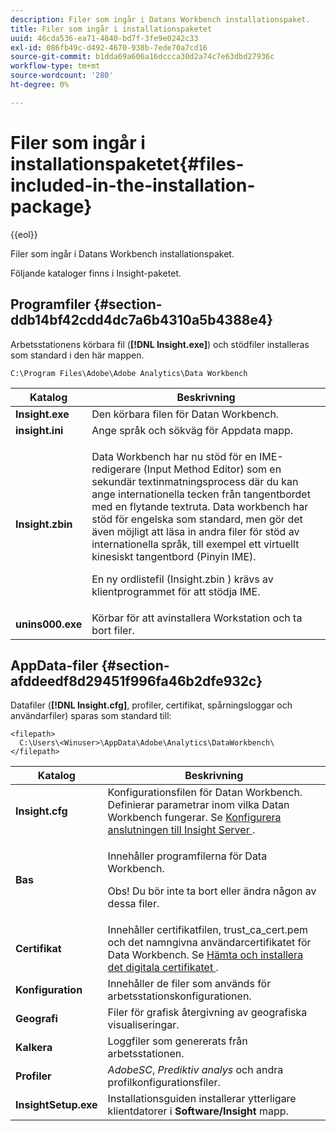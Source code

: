```yaml
---
description: Filer som ingår i Datans Workbench installationspaket.
title: Filer som ingår i installationspaketet
uuid: 46cda536-ea71-4840-bd7f-3fe9e0242c33
exl-id: 086fb49c-d492-4670-938b-7ede70a7cd16
source-git-commit: b1dda69a606a16dccca30d2a74c7e63dbd27936c
workflow-type: tm+mt
source-wordcount: '280'
ht-degree: 0%

---
```


# Filer som ingår i installationspaketet{#files-included-in-the-installation-package}

{{eol}}

Filer som ingår i Datans Workbench installationspaket.

Följande kataloger finns i Insight-paketet.

## Programfiler {#section-ddb14bf42cdd4dc7a6b4310a5b4388e4}

Arbetsstationens körbara fil (**[!DNL Insight.exe]**) och stödfiler installeras som standard i den här mappen.

```
C:\Program Files\Adobe\Adobe Analytics\Data Workbench
```

<table id="table_56BAC85184A04E7680FBB4B36DE73285"> 
 <thead> 
  <tr> 
   <th colname="col1" class="entry"> Katalog </th> 
   <th colname="col2" class="entry"> Beskrivning </th> 
  </tr> 
 </thead>
 <tbody> 
  <tr> 
   <td colname="col1"> <b> <span class="filepath"> Insight.exe </span> </b> </td> 
   <td colname="col2"> Den körbara filen för Datan Workbench. </td> 
  </tr> 
  <tr> 
   <td colname="col1"> <b> <span class="filepath"> insight.ini </span> </b> </td> 
   <td colname="col2"> Ange språk och sökväg för <span class="filepath"> Appdata </span> mapp. </td> 
  </tr> 
  <tr> 
   <td colname="col1"> <b> <span class="filepath"> Insight.zbin </span> </b> </td> 
   <td colname="col2"> <p>Data Workbench har nu stöd för en IME-redigerare (Input Method Editor) som en sekundär textinmatningsprocess där du kan ange internationella tecken från tangentbordet med en flytande textruta. Data workbench har stöd för engelska som standard, men gör det även möjligt att läsa in andra filer för stöd av internationella språk, till exempel ett virtuellt kinesiskt tangentbord (Pinyin IME). </p> <p>En ny ordlistefil <span class="filepath"> (Insight.zbin </span>) krävs av klientprogrammet för att stödja IME. </p> </td> 
  </tr> 
  <tr> 
   <td colname="col1"> <b> <span class="filepath"> unins000.exe </span></b> </td> 
   <td colname="col2"> Körbar för att avinstallera Workstation och ta bort filer. </td> 
  </tr> 
 </tbody> 
</table>

## AppData-filer {#section-afddeedf8d29451f996fa46b2dfe932c}

Datafiler (**[!DNL Insight.cfg]**, profiler, certifikat, spårningsloggar och användarfiler) sparas som standard till:

```
<filepath>
  C:\Users\<Winuser>\AppData\Adobe\Analytics\DataWorkbench\ 
</filepath>
```

<table id="table_DBA4DBB54C57409C8EC116C686A08560"> 
 <thead> 
  <tr> 
   <th colname="col1" class="entry"> Katalog </th> 
   <th colname="col2" class="entry"> Beskrivning </th> 
  </tr> 
 </thead>
 <tbody> 
  <tr> 
   <td colname="col1"> <b> <span class="filepath"> Insight.cfg </span> </b> </td> 
   <td colname="col2"> Konfigurationsfilen för Datan Workbench. Definierar parametrar inom vilka Datan Workbench fungerar. Se <a href="../../../home/c-install-insight/install-setup/c-conn-isvr.md#concept-9f47b2cd7c12492693a2cf810cfc1d9e"> Konfigurera anslutningen till Insight Server </a>. </td> 
  </tr> 
  <tr> 
   <td colname="col1"> <b> <span class="filepath"> Bas </span> </b> </td> 
   <td colname="col2"> <p>Innehåller programfilerna för Data Workbench. </p> <p> <p>Obs! Du bör inte ta bort eller ändra någon av dessa filer. </p> </p> </td> 
  </tr> 
  <tr> 
   <td colname="col1"> <b> <span class="filepath"> Certifikat </span> </b> </td> 
   <td colname="col2"> Innehåller certifikatfilen, <span class="filepath"> trust_ca_cert.pem </span>och det namngivna användarcertifikatet för Data Workbench. Se <a href="../../../home/c-install-insight/install-setup/c-dgtl-crtf.md#concept-4c6a900074d4464fb6ec7862f7e54f10"> Hämta och installera det digitala certifikatet </a>. </td> 
  </tr> 
  <tr> 
   <td colname="col1"> <b> <span class="filepath"> Konfiguration </span> </b> </td> 
   <td colname="col2"> Innehåller de filer som används för arbetsstationskonfigurationen. </td> 
  </tr> 
  <tr> 
   <td colname="col1"> <b> <span class="filepath"> Geografi </span></b> </td> 
   <td colname="col2"> Filer för grafisk återgivning av geografiska visualiseringar. </td> 
  </tr> 
  <tr> 
   <td colname="col1"> <b> <span class="filepath"> Kalkera </span></b> </td> 
   <td colname="col2"> Loggfiler som genererats från arbetsstationen. </td> 
  </tr> 
  <tr> 
   <td colname="col1"> <b> <span class="filepath"> Profiler </span></b> </td> 
   <td colname="col2"> <i>AdobeSC</i>, <i>Prediktiv analys</i> och andra profilkonfigurationsfiler. </td> 
  </tr> 
  <tr> 
   <td colname="col1"> <b> <span class="filepath"> InsightSetup.exe </span></b> </td> 
   <td colname="col2"> Installationsguiden installerar ytterligare klientdatorer i <b> <span class="filepath"> Software/Insight </span></b> mapp. </td> 
  </tr> 
 </tbody> 
</table>
